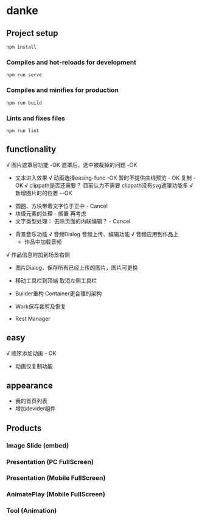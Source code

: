 # danke

## Project setup
```
npm install
```

### Compiles and hot-reloads for development
```
npm run serve
```

### Compiles and minifies for production
```
npm run build
```

### Lints and fixes files
```
npm run lint
```

## functionality
√ 图片遮罩层功能 -OK
    遮罩后，选中被裁掉的问题 -OK
+ 文本进入效果
√ 动画选择easing-func -OK
    暂时不提供曲线预览 - OK
    复制   -OK
√ clippath是否还需要？ 目前认为不需要  clippath没有svg遮罩功能多
√ 新增图片时的位置  --OK
- 圆圈、方块带着文字位于正中 - Cancel
- 块级元素的处理 - 搁置 再考虑
- 文字类型处理： 去除页面的内联编辑？ - Cancel

+ 背景音乐功能
    √ 音频Dialog 音频上传、编辑功能
    √ 音频应用到作品上
    + 作品中加载音频

√ 作品信息附加到场景右侧
+ 图片Dialog，保存所有已经上传的图片，图片可更换
+ 移动工具栏到顶端 取消左侧工具栏
+ Builder重构   Container更合理的架构
+ Work保存裁剪及恢复

+ Rest Manager

## easy
√ 顺序添加动画 - OK
- 动画仅复制功能


## appearance
- 我的首页列表
- 增加devider组件

## Products
### Image Slide (embed)
### Presentation (PC FullScreen)
### Presentation (Mobile FullScreen)
### AnimatePlay (Mobile FullScreen)
### Tool   (Animation)


